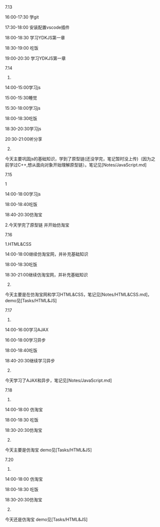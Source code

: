 7.13

16:00-17:30 学git

17:30-18:00 安装配置vscode插件

18:00-18:30 学习YDKJS第一章

18:30-19:00 吃饭

19:00-20:30 学习YDKJS第一章

7.14

1.

14:00-15:00学习js

15:00-15:30睡觉

15:30-18:00学习js

18:00-18:30吃饭

18:30-20:30学习js

20:30-21:00听分享

2.

今天主要巩固js的基础知识，学到了原型链(还没学完，笔记暂时没上传)（因为之前学过C++,想从面向对象开始理解原型链）。笔记见[Notes/JavaScript.md]

7.15

1

14:00-18:00学习js

18:00-18:40吃饭

18:40-20:30仿淘宝

2.今天学完了原型链 并开始仿淘宝



7.16

1.HTML&CSS

14:00-18:00继续仿淘宝网，并补充基础知识

18:00-18:30吃饭

18:30-21:00继续仿淘宝网，并补充基础知识

2.

今天主要是在仿淘宝网和学习HTML&CSS，笔记见[Notes/HTML&CSS.md]，demo见[Tasks/HTML&JS]



7.17

1.

14:00-16:00学习AJAX

16:00-18:00学习异步

18:00-18:40吃饭

18:40-20:30继续学习异步

2.

今天学习了AJAX和异步，笔记见[Notes/JavaScript.md]



7.18

1.

14:00-18:00 仿淘宝

18:00-18:30 吃饭

18:30-20:30仿淘宝

2.

今天主要是仿淘宝 demo见[Tasks/HTML&JS]



7.20

1.

14:00-18:00 仿淘宝

18:00-18:30 吃饭

18:30-20:30仿淘宝

2.

今天还是仿淘宝 demo见[Tasks/HTML&JS]  
